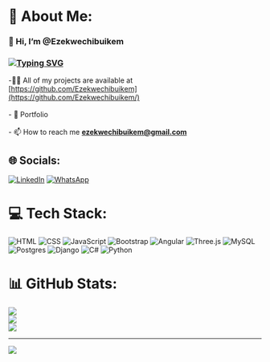 # 💫 About Me:
### 👋 Hi, I’m @Ezekwechibuikem
### [![Typing SVG](https://readme-typing-svg.herokuapp.com?font=comfortaa&color=016EEA&size=24&width=500&lines=+Software+Engineer;Full-Stack+Web+Developer!;Student)](https://git.io/typing-svg)

-👨‍💻 All of my projects are available at [https://github.com/Ezekwechibuikem](https://github.com/Ezekwechibuikem/)<br><br>- 💼 Portfolio []()<br><br>- 📫 How to reach me **ezekwechibuikem@gmail.com**<br>

## 🌐 Socials:
[![LinkedIn](https://img.shields.io/badge/LinkedIn-%230077B5.svg?logo=linkedin&logoColor=white)](https://www.linkedin.com/in/ezekwe-chibuikem-6b826a259/) [![WhatsApp](https://img.shields.io/badge/WhatsApp-25D366?style=flat&logo=whatsapp&logoColor=white)](https://wa.me/+2348107285275)

# 💻 Tech Stack:
![HTML](https://img.shields.io/badge/html5-%23E34F26.svg?style=for-the-badge&logo=html5&logoColor=white)
![CSS](https://img.shields.io/badge/css3-%231572B6.svg?style=for-the-badge&logo=css3&logoColor=white)
![JavaScript](https://img.shields.io/badge/javascript-%23323330.svg?style=for-the-badge&logo=javascript&logoColor=%23F7DF1E)
![Bootstrap](https://img.shields.io/badge/bootstrap-%238511FA.svg?style=for-the-badge&logo=bootstrap&logoColor=white)
![Angular](https://img.shields.io/badge/angular-%23DD0031.svg?style=for-the-badge&logo=angular&logoColor=white)
![Three.js](https://img.shields.io/badge/threejs-black?style=for-the-badge&logo=three.js&logoColor=white)
![MySQL](https://img.shields.io/badge/mysql-%2300f.svg?style=for-the-badge&logo=mysql&logoColor=white)
![Postgres](https://img.shields.io/badge/postgres-%23316192.svg?style=for-the-badge&logo=postgresql&logoColor=white)
![Django](https://img.shields.io/badge/django-%23092E20.svg?style=for-the-badge&logo=django&logoColor=white)
![C#](https://img.shields.io/badge/c%23-%23239120.svg?style=for-the-badge&logo=c-sharp&logoColor=white)
![Python](https://img.shields.io/badge/python-3670A0?style=for-the-badge&logo=python&logoColor=ffdd54)

# 📊 GitHub Stats:
![](https://github-readme-stats.vercel.app/api?username=Ezekwechibuikem&theme=dark&hide_border=false&include_all_commits=false&count_private=false)<br/>![](https://github-readme-streak-stats.herokuapp.com/?user=Ezekwechibuikem&theme=dark&hide_border=false)<br/>![](https://github-readme-stats.vercel.app/api/top-langs/?username=Ezekwechibuikem&theme=dark&hide_border=false&include_all_commits=false&count_private=false&layout=compact)

---
[![](https://visitcount.itsvg.in/api?id=Ezekwechibuikem&icon=2&color=0)](https://visitcount.itsvg.in)